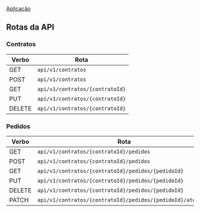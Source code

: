 [Aplicação](aplicacao)

## Rotas da API

### Contratos

| **Verbo**     | **Rota**                        |
|---------------|---------------------------------|
| GET           | `api/v1/contratos`              |
| POST          | `api/v1/contratos`              |
| GET           | `api/v1/contratos/{contratoId}` |
| PUT           | `api/v1/contratos/{contratoId}` |
| DELETE        | `api/v1/contratos/{contratoId}` |

### Pedidos

| **Verbo**     | **Rota**                                                    |
|---------------|-------------------------------------------------------------|
| GET           | `api/v1/contratos/{contratoId}/pedidos`                     |
| POST          | `api/v1/contratos/{contratoId}/pedidos`                     |
| GET           | `api/v1/contratos/{contratoId}/pedidos/{pedidoId}`          |
| PUT           | `api/v1/contratos/{contratoId}/pedidos/{pedidoId}`          |
| DELETE        | `api/v1/contratos/{contratoId}/pedidos/{pedidoId}`          |
| PATCH         | `api/v1/contratos/{contratoId}/pedidos/{pedidoId}/atendido` |